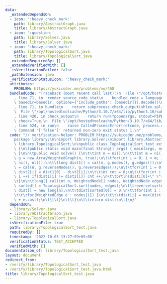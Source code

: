 ```yaml
---
data:
  _extendedDependsOn:
  - icon: ':heavy_check_mark:'
    path: library/AbstractGraph.java
    title: library/AbstractGraph.java
  - icon: ':question:'
    path: library/Solver.java
    title: library/Solver.java
  - icon: ':heavy_check_mark:'
    path: library/TopologicalSort.java
    title: library/TopologicalSort.java
  _extendedRequiredBy: []
  _extendedVerifiedWith: []
  _isVerificationFailed: false
  _pathExtension: java
  _verificationStatusIcon: ':heavy_check_mark:'
  attributes:
    PROBLEM: https://yukicoder.me/problems/no/468
  bundledCode: "Traceback (most recent call last):\n  File \"/opt/hostedtoolcache/Python/3.10.7/x64/lib/python3.10/site-packages/onlinejudge_verify/documentation/build.py\"\
    , line 71, in _render_source_code_stat\n    bundled_code = language.bundle(stat.path,\
    \ basedir=basedir, options={'include_paths': [basedir]}).decode()\n  File \"/opt/hostedtoolcache/Python/3.10.7/x64/lib/python3.10/site-packages/onlinejudge_verify/languages/user_defined.py\"\
    , line 71, in bundle\n    return subprocess.check_output(shlex.split(command))\n\
    \  File \"/opt/hostedtoolcache/Python/3.10.7/x64/lib/python3.10/subprocess.py\"\
    , line 420, in check_output\n    return run(*popenargs, stdout=PIPE, timeout=timeout,\
    \ check=True,\n  File \"/opt/hostedtoolcache/Python/3.10.7/x64/lib/python3.10/subprocess.py\"\
    , line 524, in run\n    raise CalledProcessError(retcode, process.args,\nsubprocess.CalledProcessError:\
    \ Command '['false']' returned non-zero exit status 1.\n"
  code: "// verification-helper: PROBLEM https://yukicoder.me/problems/no/468\n\n\
    package library;\n\nimport library.Solver;\nimport library.AbstractGraph;\nimport\
    \ library.TopologicalSort;\n\npublic class TopologicalSort_test extends Solver\
    \ {\n\tpublic static void main(final String[] args) { main(args, new TopologicalSort_test());\
    \ }\n\n\tpublic void solve() {\n\t\tint n = ni();\n\t\tint m = ni();\n\t\tArrayWeightedGraph\
    \ g = new ArrayWeightedGraph(n, true);\n\t\tfor(int i = 0; i < m; i ++) g.add(ni(),\
    \ ni(), nl());\n\t\tlong dist1[] = cal(n, g.nodes(), g.edges());\n\t\tlong dist2[]\
    \ = cal(n, g.reverseNodes(), g.reverseEdges());\n\t\tfor(int i = 0; i < n; i ++)\
    \ dist2[i] = dist1[0] - dist2[i];\n\t\tint cnt = 0;\n\t\tfor(int i = 0; i < n;\
    \ i ++) if(dist1[i] != dist2[i]) cnt ++;\n\t\tprtln(dist1[0]+\" \"+cnt+\"/\"+n);\n\
    \t}\n\n\tlong[] cal(int n, WeightedNode[] nodes, WeightedNode edges) {\n\t\tint\
    \ sorted[] = TopologicalSort.sort(nodes, edges);\n\t\treverse(sorted);\n\t\tlong\
    \ dist[] = new long[n];\n\t\tdist[sorted[0]] = 0;\n\t\tfor(int i : sorted) {\n\
    \t\t\tfor(WeightedEdge e : nodes[i]) {\n\t\t\t\tdist[i] = max(dist[i], dist[e.target]\
    \ + e.cost);\n\t\t\t}\n\t\t}\n\t\treturn dist;\n\t}\n}"
  dependsOn:
  - library/Solver.java
  - library/AbstractGraph.java
  - library/TopologicalSort.java
  isVerificationFile: true
  path: library/TopologicalSort_test.java
  requiredBy: []
  timestamp: '2022-10-05 13:27:59+09:00'
  verificationStatus: TEST_ACCEPTED
  verifiedWith: []
documentation_of: library/TopologicalSort_test.java
layout: document
redirect_from:
- /verify/library/TopologicalSort_test.java
- /verify/library/TopologicalSort_test.java.html
title: library/TopologicalSort_test.java
---
```

